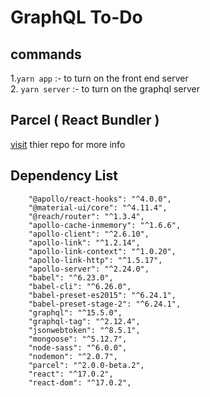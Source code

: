 # GraphQL To-Do

## commands 

1.```yarn app``` :- to turn on the front end server
<br/>
2. ```yarn server``` :- to turn on the graphql server 
<br/>

## Parcel ( React Bundler ) 
[visit](https://github.com/parcel-bundler/parcel#readme) thier repo for more info

## Dependency List

```
    "@apollo/react-hooks": "^4.0.0",
    "@material-ui/core": "^4.11.4",
    "@reach/router": "^1.3.4",
    "apollo-cache-inmemory": "^1.6.6",
    "apollo-client": "^2.6.10",
    "apollo-link": "^1.2.14",
    "apollo-link-context": "^1.0.20",
    "apollo-link-http": "^1.5.17",
    "apollo-server": "^2.24.0",
    "babel": "^6.23.0",
    "babel-cli": "^6.26.0",
    "babel-preset-es2015": "^6.24.1",
    "babel-preset-stage-2": "^6.24.1",
    "graphql": "^15.5.0",
    "graphql-tag": "^2.12.4",
    "jsonwebtoken": "^8.5.1",
    "mongoose": "^5.12.7",
    "node-sass": "^6.0.0",
    "nodemon": "^2.0.7",
    "parcel": "^2.0.0-beta.2",
    "react": "^17.0.2",
    "react-dom": "^17.0.2",
```

